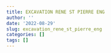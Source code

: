 ```yaml
---
title: EXCAVATION RENE ST PIERRE ENG
author: ''
date: '2022-08-29'
slug: excavation_rene_st_pierre_eng
categories: []
tags: []
---
```

